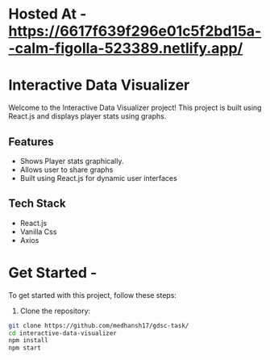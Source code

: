 # Hosted At - https://6617f639f296e01c5f2bd15a--calm-figolla-523389.netlify.app/ 

# Interactive Data Visualizer

Welcome to the Interactive Data Visualizer project! This project is built using React.js and displays player stats using graphs.

## Features

- Shows Player stats graphically.
- Allows user to share graphs
- Built using React.js for dynamic user interfaces

## Tech Stack

- React.js
- Vanilla Css
- Axios

# Get Started -
To get started with this project, follow these steps:

1. Clone the repository:
```bash
git clone https://github.com/medhansh17/gdsc-task/
cd interactive-data-visualizer
npm install
npm start
```
